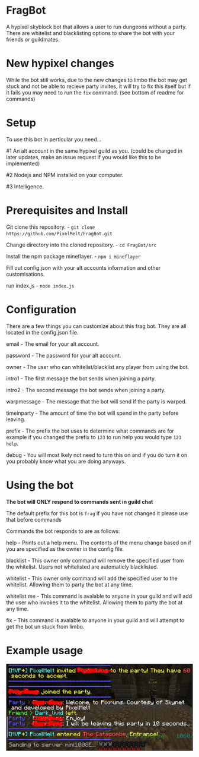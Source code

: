 # FragBot
A hypixel skyblock bot that allows a user to run dungeons without a party. There are whitelist and blacklisting options to share the bot with your friends or guildmates.

# New hypixel changes
While the bot still works, due to the new changes to limbo the bot may get stuck and not be able to recieve party invites, it will try to fix this itself but if it fails you may need to run the `fix` command. (see bottom of readme for commands)

# Setup
To use this bot in perticular you need... 

#1 An alt account in the same hypixel guild as you. (could be changed in later updates, make an issue request if you would like this to be implemented)

#2 Nodejs and NPM installed on your computer.

#3 Intelligence.

# Prerequisites and Install

Git clone this repository.  -  `git clone https://github.com/PixelMelt/FragBot.git`

Change directory into the cloned repository.  -  `cd FragBot/src`

Install the npm package mineflayer.  -  `npm i mineflayer`

Fill out config.json with your alt accounts information and other customisations.

run index.js  -  `node index.js`

# Configuration

There are a few things you can customize about this frag bot. They are all located in the config.json file.

email - The email for your alt account.

password - The password for your alt account.

owner - The user who can whitelist/blacklist any player from using the bot.

intro1 - The first message the bot sends when joining a party.

intro2 - The second message the bot sends when joining a party.

warpmessage - The message that the bot will send if the party is warped.

timeinparty - The amount of time the bot will spend in the party before leaving.

prefix - The prefix the bot uses to determine what commands are for example if you changed the prefix to `123` to run help you would type `123 help`.

debug - You will most lkely not need to turn this on and if you do turn it on you probably know what you are doing anyways.

# Using the bot

**The bot will ONLY respond to commands sent in guild chat**

The default prefix for this bot is `frag` if you have not changed it please use that before commands

Commands the bot responds to are as follows:

<prefix> help  -  Prints out a help menu. The contents of the menu change based on if you are specified as the owner in the config file.

<prefix> blacklist <player>  -  This owner only command will remove the specified user from the whitelist. Users not whitelisted are automaticly blacklisted.

<prefix> whitelist <player>  -  This owner only command will add the specified user to the whitelist. Allowing them to party the bot at any time.

<prefix> whitelist me  -  This command is avalable to anyone in your guild and will add the user who invokes it to the whitelist. Allowing them to party the bot at any time.

<prefix> fix  -  This command is avalable to anyone in your guild and will attempt to get the bot un stuck from limbo.
  
  
# Example usage
  
![Example of a user using the bot](https://raw.githubusercontent.com/PixelMelt/FragBot/main/usagepic.png)
 
